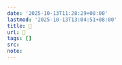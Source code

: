 ```yaml
---
date: '2025-10-13T11:28:29+08:00'
lastmod: '2025-10-13T13:04:51+08:00'
title: 󰝑
url: 󰝑
tags: []
src:
note:
---
```

